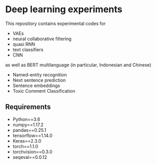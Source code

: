 # Deep learning experiments

This repository contains experimental codes for
- VAEs
- neural collaborative filtering
- quasi RNN
- text classifiers
- CNN

as well as BERT multilanguage (in particular, Indonesian and Chinese)
- Named-entity recognition
- Next sentence prediction
- Sentence embeddings
- Toxic Comment Classification

## Requirements

- Python==3.6
- numpy==1.17.2
- pandas==0.25.1
- tensorflow==1.14.0
- Keras==2.3.0
- torch==1.1.0
- torchvision==0.3.0
- seqeval==0.0.12
